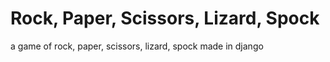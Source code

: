 <h1>Rock, Paper, Scissors, Lizard, Spock</h1>
a game of rock, paper, scissors, lizard, spock made in django
